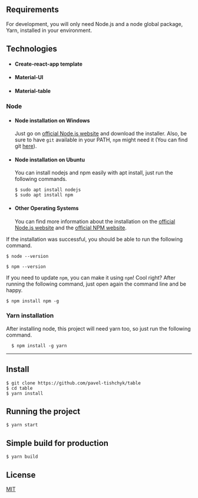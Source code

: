 
## Requirements

For development, you will only need Node.js and a node global package, Yarn, installed in your environment.

## Technologies
- #### Create-react-app template
- #### Material-UI
- #### Material-table

### Node
- #### Node installation on Windows

  Just go on [official Node.js website](https://nodejs.org/) and download the installer.
Also, be sure to have `git` available in your PATH, `npm` might need it (You can find git [here](https://git-scm.com/)).

- #### Node installation on Ubuntu

  You can install nodejs and npm easily with apt install, just run the following commands.

      $ sudo apt install nodejs
      $ sudo apt install npm

- #### Other Operating Systems
  You can find more information about the installation on the [official Node.js website](https://nodejs.org/) and the [official NPM website](https://npmjs.org/).

If the installation was successful, you should be able to run the following command.

    $ node --version
    
    $ npm --version
    

If you need to update `npm`, you can make it using `npm`! Cool right? After running the following command, just open again the command line and be happy.

    $ npm install npm -g

###
### Yarn installation
  After installing node, this project will need yarn too, so just run the following command.

      $ npm install -g yarn

---

## Install

    $ git clone https://github.com/pavel-tishchyk/table
    $ cd table
    $ yarn install


## Running the project

    $ yarn start


## Simple build for production

    $ yarn build

## License
[MIT](https://choosealicense.com/licenses/mit/)
